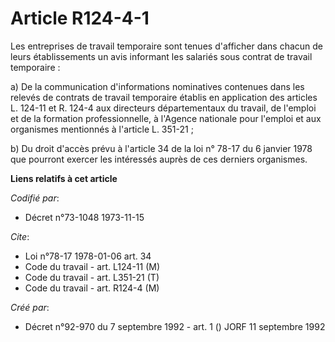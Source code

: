 # Article R124-4-1

Les entreprises de travail temporaire sont tenues d'afficher dans chacun de leurs établissements un avis informant les
salariés sous contrat de travail temporaire :

a) De la communication d'informations nominatives contenues dans les relevés de contrats de travail temporaire établis en
application des articles L. 124-11 et R. 124-4 aux directeurs départementaux du travail, de l'emploi et de la formation
professionnelle, à l'Agence nationale pour l'emploi et aux organismes mentionnés à l'article L. 351-21 ;

b) Du droit d'accès prévu à l'article 34 de la loi n° 78-17 du 6 janvier 1978 que pourront exercer les intéressés auprès de
ces derniers organismes.

**Liens relatifs à cet article**

_Codifié par_:

  - Décret n°73-1048 1973-11-15

_Cite_:

  - Loi n°78-17 1978-01-06 art. 34
  - Code du travail - art. L124-11 (M)
  - Code du travail - art. L351-21 (T)
  - Code du travail - art. R124-4 (M)

_Créé par_:

  - Décret n°92-970 du 7 septembre 1992 - art. 1 () JORF 11 septembre 1992

